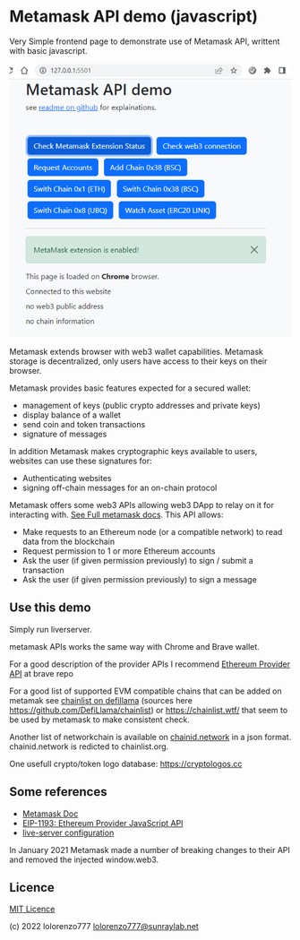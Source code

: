 # Metamask API demo (javascript)

Very Simple frontend page to demonstrate use of Metamask API, writtent with basic javascript.

![snapshot](snapshot.png)

Metamask extends browser with web3 wallet capabilities. Metamask storage is decentralized, only users have access to their keys on their browser.

Metamask provides basic features expected for a secured wallet:

- management of keys (public crypto addresses and private keys)
- display balance of a wallet
- send coin and token transactions
- signature of messages

In addition Metamask makes cryptographic keys available to users, websites can use these signatures for:

- Authenticating websites
- signing off-chain messages for an on-chain protocol

Metamask offers some web3 APIs allowing web3 DApp to relay on it for interacting with. [See Full metamask docs](https://docs.metamask.io/guide/). This API allows:

- Make requests to an Ethereum node (or a compatible network) to read data from the blockchain
- Request permission to 1 or more Ethereum accounts
- Ask the user (if given permission previously) to sign / submit a transaction
- Ask the user (if given permission previously) to sign a message
  
## Use this demo

Simply run liverserver.

metamask APIs works the same way with Chrome and Brave wallet.

For a good description of the provider APIs I recommend [Ethereum Provider API](https://github.com/brave/brave-browser/wiki/Ethereum-Provider-API) at brave repo

For a good list of supported EVM compatible chains that can be added on metamak see [chainlist on defillama](https://chainlist.org) (sources here https://github.com/DefiLlama/chainlist) or https://chainlist.wtf/ that seem to be used by metamask to make consistent check.

Another list of networkchain is available on [chainid.network](https://chainid.network/chains.json) in a json format. chainid.network is redicted to chainlist.org.

One usefull crypto/token logo database: https://cryptologos.cc

## Some references

- [Metamask Doc](https://docs.metamask.io/guide/)
- [EIP-1193: Ethereum Provider JavaScript API](https://eips.ethereum.org/EIPS/eip-1193)
- [live-server configuration](https://github.com/ritwickdey/vscode-live-server/blob/HEAD/docs/settings.md)

In January 2021 Metamask made a number of breaking changes to their API and removed the injected window.web3.

## Licence 

[MIT Licence](LICENSE)

(c) 2022 lolorenzo777 <lolorenzo777@sunraylab.net>
